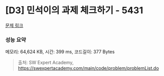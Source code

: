 # [D3] 민석이의 과제 체크하기 - 5431 

[문제 링크](https://swexpertacademy.com/main/code/problem/problemDetail.do?contestProbId=AWVl3rWKDBYDFAXm) 

### 성능 요약

메모리: 64,624 KB, 시간: 399 ms, 코드길이: 377 Bytes



> 출처: SW Expert Academy, https://swexpertacademy.com/main/code/problem/problemList.do